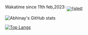 Wakatime since 11th feb,2023: <sub><a href= "https://wakatime.com/@abhikatta"><img src="https://wakatime.com/badge/user/cd2cc322-d765-4a03-9291-05f1d282d21f.svg" alt="Failed!"></a></sub>

![Abhinay's GitHub stats](https://github-readme-stats.vercel.app/api?username=abhinay-katta&show_icons=true&theme=tokyonight)

[![Top Langs](https://github-readme-stats.vercel.app/api/top-langs/?username=abhinay-katta&hide_progress=true)](https://github.com/abhinay-katta/github-readme-stats)
